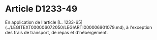 # Article D1233-49

<div align="left">
  En application de l'article [L. 1233-65](../LEGITEXT000006072050/LEGIARTI000006901079.md), à l'exception des frais de transport, de repas et d'hébergement.<br /> <br /> <br /> <br />